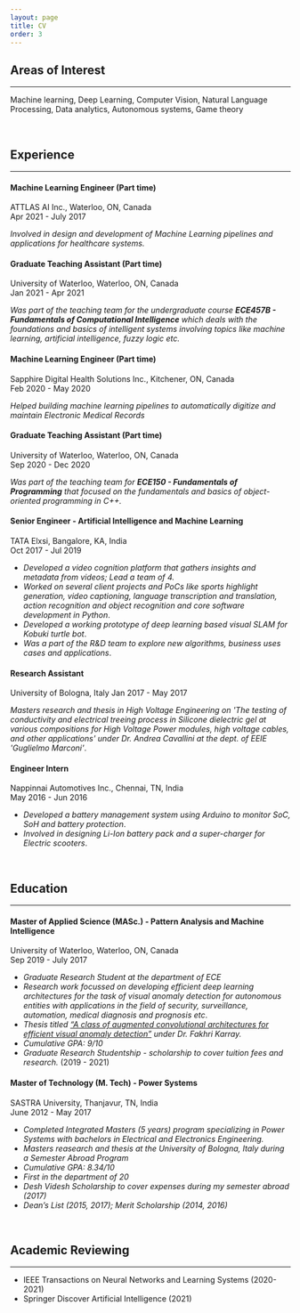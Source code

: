 ```yaml
---
layout: page
title: CV
order: 3
---
```


## Areas of Interest
--------
Machine learning, Deep Learning, Computer Vision, Natural Language Processing, Data analytics, Autonomous systems, Game theory

<br>

## Experience
--------

#### Machine Learning Engineer (Part time)
ATTLAS AI Inc., Waterloo, ON, Canada\
Apr 2021 - July 2017

_Involved in design and development of Machine Learning pipelines and applications for healthcare systems._

#### Graduate Teaching Assistant (Part time)
University of Waterloo, Waterloo, ON, Canada\
Jan 2021 - Apr 2021

_Was part of the teaching team for the undergraduate course **ECE457B - Fundamentals of Computational Intelligence** which deals with the foundations and basics of intelligent systems involving topics like machine learning, artificial intelligence, fuzzy logic etc._

#### Machine Learning Engineer (Part time)
Sapphire Digital Health Solutions Inc., Kitchener, ON, Canada\
Feb 2020 - May 2020

_Helped building machine learning pipelines to automatically digitize and maintain Electronic Medical Records_

#### Graduate Teaching Assistant (Part time)
University of Waterloo, Waterloo, ON, Canada\
Sep 2020 - Dec 2020

_Was part of the teaching team for **ECE150 - Fundamentals of Programming** that focused on the fundamentals and basics of object-oriented programming in C++._

#### Senior Engineer - Artificial Intelligence and Machine Learning
TATA Elxsi, Bangalore, KA, India\
Oct 2017 - Jul 2019

* _Developed a video cognition platform that gathers insights and metadata from videos; Lead a team of 4._
* _Worked on several client projects and PoCs like sports highlight generation, video captioning, language transcription and translation, action recognition and object recognition and core software development in Python_.
* _Developed a working prototype of deep learning based visual SLAM for Kobuki turtle bot_.
* _Was a part of the R&D team to explore new algorithms, business uses cases and applications_.

#### Research Assistant
University of Bologna, Italy
Jan 2017 - May 2017

_Masters research and thesis in High Voltage Engineering on 'The testing of conductivity and electrical treeing process in Silicone dielectric gel at various compositions for High Voltage Power modules, high voltage cables, and other applications' under Dr. Andrea Cavallini at the dept. of EEIE 'Guglielmo Marconi'_.

#### Engineer Intern
Nappinnai Automotives Inc., Chennai, TN, India\
May 2016 - Jun 2016

* _Developed a battery management system using Arduino to monitor SoC, SoH and battery protection_.
* _Involved in designing Li-Ion battery pack and a super-charger for Electric scooters_.

<br>

## Education
--------
#### Master of Applied Science (MASc.) - Pattern Analysis and Machine Intelligence
University of Waterloo, Waterloo, ON, Canada\
Sep 2019 - July 2017

* _Graduate Research Student at the department of ECE_
* _Research work focussed on developing efficient deep learning architectures for the task of visual anomaly detection for autonomous entities with applications in the field of security, surveillance, automation, medical diagnosis and prognosis etc_.
* _Thesis titled [“A class of augmented convolutional architectures for efficient visual anomaly detection”](https://uwspace.uwaterloo.ca/handle/10012/17163) under Dr. Fakhri Karray._
* _Cumulative GPA: 9/10_
* _Graduate Research Studentship - scholarship to cover tuition fees and research._ (2019 - 2021)

#### Master of Technology (M. Tech) - Power Systems
SASTRA University, Thanjavur, TN, India\
June 2012 - May 2017

* _Completed Integrated Masters (5 years) program specializing in Power Systems with bachelors in Electrical and Electronics Engineering._
* _Masters reasearch and thesis at the University of Bologna, Italy during a Semester Abroad Program_
* _Cumulative GPA: 8.34/10_
* _First in the department of 20_
* _Desh Videsh Scholarship to cover expenses during my semester abroad (2017)_
* _Dean’s List (2015, 2017); Merit Scholarship (2014, 2016)_

<br>

## Academic Reviewing
--------
* IEEE Transactions on Neural Networks and Learning Systems (2020-2021)
* Springer Discover Artificial Intelligence (2021)
